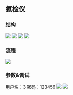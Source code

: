 ## 氦检仪
### 结构
![](https://ddns.smpi.top:10000/md_attachments/Pasted%20image%2020220527205635.png)
![](https://ddns.smpi.top:10000/md_attachments/Pasted%20image%2020220527210338.png)
![](https://ddns.smpi.top:10000/md_attachments/Pasted%20image%2020220527210641.png)
![](https://ddns.smpi.top:10000/md_attachments/Pasted%20image%2020220527210902.png)

### 流程
![](https://ddns.smpi.top:10000/md_attachments/Pasted%20image%2020220527211354.png)

### 参数&调试
用户名：3 密码：123456
![](https://ddns.smpi.top:10000/md_attachments/Pasted%20image%2020220527211923.png)
![](https://ddns.smpi.top:10000/md_attachments/Pasted%20image%2020220527212123.png)
